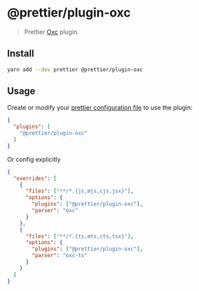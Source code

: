 # @prettier/plugin-oxc

> Prettier [Oxc](https://oxc.rs/) plugin.

## Install

```bash
yarn add --dev prettier @prettier/plugin-oxc
```

## Usage

Create or modify your [prettier configuration file](https://prettier.io/docs/en/configuration) to use the plugin:

```json
{
  "plugins": [
    "@prettier/plugin-oxc"
  ]
}
```

Or config explicitly

```json
{
  "overrides": [
    {
      "files": ["**/*.{js,mjs,cjs,jsx}"],
      "options": {
        "plugins": ["@prettier/plugin-oxc"],
        "parser": "oxc"
      }
    },
    {
      "files": ["**/*.{ts,mts,cts,tsx}"],
      "options": {
        "plugins": ["@prettier/plugin-oxc"],
        "parser": "oxc-ts"
      }
    }
  ]
}
```
